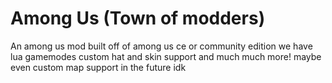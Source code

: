 # Among Us (Town of modders)
An among us mod built off of among us ce or community edition we have lua gamemodes custom hat and skin support and much much more! maybe even custom map support in the future idk
